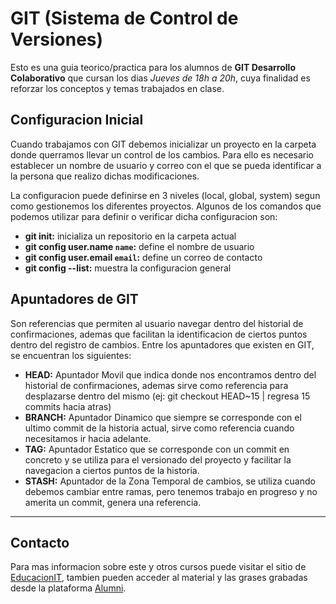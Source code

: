 # GIT (Sistema de Control de Versiones)

Esto es una guia teorico/practica para los alumnos de **GIT Desarrollo Colaborativo** que cursan los dias *Jueves de 18h a 20h*, cuya finalidad es reforzar los conceptos y temas trabajados en clase.

## Configuracion Inicial

Cuando trabajamos con GIT debemos inicializar un proyecto en la carpeta donde querramos llevar un control de los cambios. Para ello es necesario establecer un nombre de usuario y correo con el que se pueda identificar a la persona que realizo dichas modificaciones.

La configuracion puede definirse en 3 niveles (local, global, system) segun como gestionemos los diferentes proyectos. Algunos de los comandos que podemos utilizar para definir o verificar dicha configuracion son:

* __git init:__ inicializa un repositorio en la carpeta actual
* __git config user.name `name`:__ define el nombre de usuario
* __git config user.email `email`:__ define un correo de contacto
* __git config --list:__ muestra la configuracion general

## Apuntadores de GIT

Son referencias que permiten al usuario navegar dentro del historial de confirmaciones, ademas que facilitan la identificacion de ciertos puntos dentro del registro de cambios. Entre los apuntadores que existen en GIT, se encuentran los siguientes:

* __HEAD:__ Apuntador Movil que indica donde nos encontramos dentro del historial de confirmaciones, ademas sirve como referencia para desplazarse dentro del mismo (ej: git checkout HEAD~15 | regresa 15 commits hacia atras)
* __BRANCH:__ Apuntador Dinamico que siempre se corresponde con el ultimo commit de la historia actual, sirve como referencia cuando necesitamos ir hacia adelante.
* __TAG:__ Apuntador Estatico que se corresponde con un commit en concreto y se utiliza para el versionado del proyecto y facilitar la navegacion a ciertos puntos de la historia.
* __STASH:__ Apuntador de la Zona Temporal de cambios, se utiliza cuando debemos cambiar entre ramas, pero tenemos trabajo en progreso y no amerita un commit, genera una referencia.

---
## Contacto

Para mas informacion sobre este y otros cursos puede visitar el sitio de [EducacionIT](https://educacionit.com.ar), tambien pueden acceder al material y las grases grabadas desde la plataforma [Alumni](https://alumni.education).